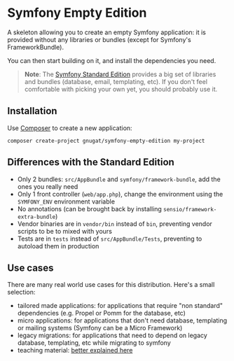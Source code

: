 # Symfony Empty Edition

A skeleton allowing you to create an empty Symfony application: it is provided without
any libraries or bundles (except for Symfony's FrameworkBundle).

You can then start building on it, and install the dependencies you need.

> **Note**: The [Symfony Standard Edition](https://github.com/symfony/symfony-standard)
> provides a big set of libraries and bundles (database, email, templating, etc).
> If you don't feel comfortable with picking your own yet, you should probably use it.

## Installation

Use [Composer](https://getcomposer.org/) to create a new application:

```
composer create-project gnugat/symfony-empty-edition my-project
```

## Differences with the Standard Edition

* Only 2 bundles: `src/AppBundle` and `symfony/framework-bundle`, add the ones you really need
* Only 1 front controller (`web/app.php`), change the environment using the `SYMFONY_ENV` environment variable
* No annotations (can be brought back by installing `sensio/framework-extra-bundle`)
* Vendor binaries are in `vendor/bin` instead of `bin`, preventing vendor scripts to be to mixed with yours
* Tests are in `tests` instead of `src/AppBundle/Tests`, preventing to autoload them in production

## Use cases

There are many real world use cases for this distribution. Here's a small selection:

* tailored made applications: for applications that require "non standard" dependencies (e.g. Propel or Pomm for the database, etc)
* micro applications: for applications that don't need database, templating or mailing systems (Symfony can be a Micro Framework)
* legacy migrations: for applications that need to depend on legacy database, templating, etc while migrating to symfony
* teaching material: [better explained here](http://www.whitewashing.de/2014/04/24/symfony_hello_world.html)

